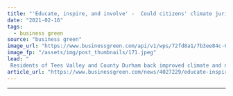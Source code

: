 ```yaml
---
title: "'Educate, inspire, and involve' -  Could citizens' climate juries help fix the Green Homes Grant scheme - and a lot more besides?"
date: "2021-02-16"
tags: 
  - business green
source: "business green"
image_url: "https://www.businessgreen.com/api/v1/wps/72fd8a1/7b3ee84c-6afb-4180-82eb-b89197cd6eed/8/Chemical-Sector-edited-version-1-185x114.jpeg"
image_fp: "/assets/img/post_thumbnails/171.jpeg"
lead: "
 Residents of Tees Valley and County Durham back improved climate and nature education, ring-fenced carbon taxes, ‘green bonds’ and higher spending to hit net zero in first of four citizens' climate panels convened by IPPR ..."
article_url: "https://www.businessgreen.com/news/4027229/educate-inspire-involve-citizens-climate-juries-help-fix-green-homes-grant-scheme-lot"
---
```


---
